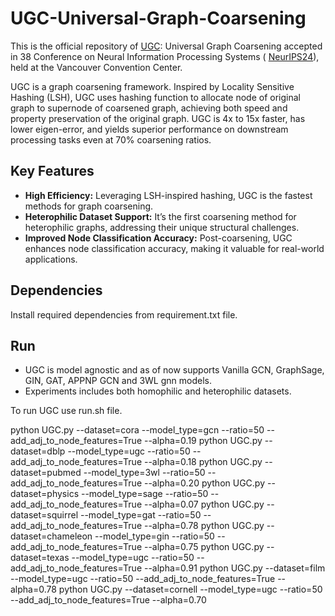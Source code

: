 # UGC-Universal-Graph-Coarsening
This is the official repository of [UGC](https://nips.cc/virtual/2024/poster/93695): Universal Graph Coarsening accepted in 38 Conference on Neural Information Processing Systems ( [NeurIPS24](https://neurips.cc/Conferences/2024/CallForPapers)), held at the Vancouver Convention Center.

UGC is a graph coarsening framework. Inspired by Locality Sensitive Hashing (LSH), UGC uses hashing function to allocate node of original graph to supernode of coarsened graph, achieving both speed and property preservation of the original graph. UGC is 4x to 15x faster, has lower eigen-error, and yields superior performance on downstream processing tasks even at 70% coarsening ratios.

## Key Features
- **High Efficiency:** Leveraging LSH-inspired hashing, UGC is the fastest methods for graph coarsening.
- **Heterophilic Dataset Support:** It’s the first coarsening method for heterophilic graphs, addressing their unique structural challenges.
- **Improved Node Classification Accuracy:** Post-coarsening, UGC enhances node classification accuracy, making it valuable for real-world applications.


## Dependencies
Install required dependencies from requirement.txt file.

## Run
- UGC is model agnostic and as of now supports Vanilla GCN, GraphSage, GIN, GAT, APPNP GCN and 3WL gnn models.
- Experiments includes both homophilic and heterophilic datasets.

To run UGC use run.sh file.

python UGC.py --dataset=cora --model_type=gcn --ratio=50 --add_adj_to_node_features=True --alpha=0.19
python UGC.py --dataset=dblp --model_type=ugc --ratio=50 --add_adj_to_node_features=True --alpha=0.18
python UGC.py --dataset=pubmed --model_type=3wl --ratio=50 --add_adj_to_node_features=True --alpha=0.20
python UGC.py --dataset=physics --model_type=sage --ratio=50 --add_adj_to_node_features=True --alpha=0.07
python UGC.py --dataset=squirrel --model_type=gat --ratio=50 --add_adj_to_node_features=True --alpha=0.78
python UGC.py --dataset=chameleon --model_type=gin --ratio=50 --add_adj_to_node_features=True --alpha=0.75
python UGC.py --dataset=texas --model_type=ugc --ratio=50 --add_adj_to_node_features=True --alpha=0.91
python UGC.py --dataset=film --model_type=ugc --ratio=50 --add_adj_to_node_features=True --alpha=0.78
python UGC.py --dataset=cornell --model_type=ugc --ratio=50 --add_adj_to_node_features=True --alpha=0.70

